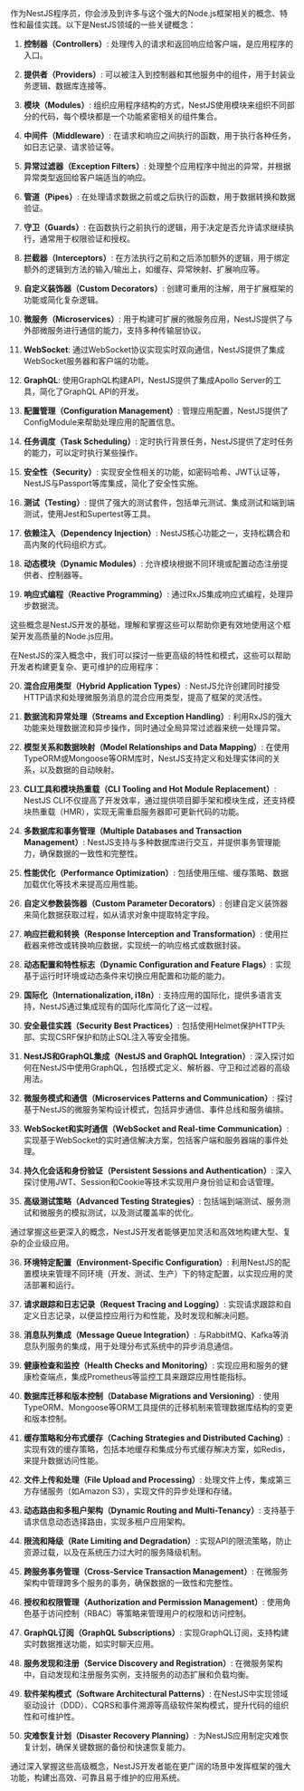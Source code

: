 



作为NestJS程序员，你会涉及到许多与这个强大的Node.js框架相关的概念、特性和最佳实践。以下是NestJS领域的一些关键概念：

1. **控制器（Controllers）**: 处理传入的请求和返回响应给客户端，是应用程序的入口。

2. **提供者（Providers）**: 可以被注入到控制器和其他服务中的组件，用于封装业务逻辑、数据库连接等。

3. **模块（Modules）**: 组织应用程序结构的方式，NestJS使用模块来组织不同部分的代码，每个模块都是一个功能紧密相关的组件集合。

4. **中间件（Middleware）**: 在请求和响应之间执行的函数，用于执行各种任务，如日志记录、请求验证等。

5. **异常过滤器（Exception Filters）**: 处理整个应用程序中抛出的异常，并根据异常类型返回给客户端适当的响应。

6. **管道（Pipes）**: 在处理请求数据之前或之后执行的函数，用于数据转换和数据验证。

7. **守卫（Guards）**: 在函数执行之前执行的逻辑，用于决定是否允许请求继续执行，通常用于权限验证和授权。

8. **拦截器（Interceptors）**: 在方法执行之前和之后添加额外的逻辑，用于绑定额外的逻辑到方法的输入/输出上，如缓存、异常映射、扩展响应等。

9. **自定义装饰器（Custom Decorators）**: 创建可重用的注解，用于扩展框架的功能或简化复杂逻辑。

10. **微服务（Microservices）**: 用于构建可扩展的微服务应用，NestJS提供了与外部微服务进行通信的能力，支持多种传输层协议。

11. **WebSocket**: 通过WebSocket协议实现实时双向通信，NestJS提供了集成WebSocket服务器和客户端的功能。

12. **GraphQL**: 使用GraphQL构建API，NestJS提供了集成Apollo Server的工具，简化了GraphQL API的开发。

13. **配置管理（Configuration Management）**: 管理应用配置，NestJS提供了ConfigModule来帮助处理应用的配置信息。

14. **任务调度（Task Scheduling）**: 定时执行背景任务，NestJS提供了定时任务的能力，可以定时执行某些操作。

15. **安全性（Security）**: 实现安全性相关的功能，如密码哈希、JWT认证等，NestJS与Passport等库集成，简化了安全性实施。

16. **测试（Testing）**: 提供了强大的测试套件，包括单元测试、集成测试和端到端测试，使用Jest和Supertest等工具。

17. **依赖注入（Dependency Injection）**: NestJS核心功能之一，支持松耦合和高内聚的代码组织方式。

18. **动态模块（Dynamic Modules）**: 允许模块根据不同环境或配置动态注册提供者、控制器等。

19. **响应式编程（Reactive Programming）**: 通过RxJS集成响应式编程，处理异步数据流。

这些概念是NestJS开发的基础，理解和掌握这些可以帮助你更有效地使用这个框架开发高质量的Node.js应用。

在NestJS的深入概念中，我们可以探讨一些更高级的特性和模式，这些可以帮助开发者构建更复杂、更可维护的应用程序：

20. **混合应用类型（Hybrid Application Types）**: NestJS允许创建同时接受HTTP请求和处理微服务消息的混合应用类型，提高了框架的灵活性。

21. **数据流和异常处理（Streams and Exception Handling）**: 利用RxJS的强大功能来处理数据流和异步操作，同时通过全局异常过滤器来统一处理异常。

22. **模型关系和数据映射（Model Relationships and Data Mapping）**: 在使用TypeORM或Mongoose等ORM库时，NestJS支持定义和处理实体间的关系，以及数据的自动映射。

23. **CLI工具和模块热重载（CLI Tooling and Hot Module Replacement）**: NestJS CLI不仅提高了开发效率，通过提供项目脚手架和模块生成，还支持模块热重载（HMR），实现无需重启服务器即可更新代码的功能。

24. **多数据库和事务管理（Multiple Databases and Transaction Management）**: NestJS支持与多种数据库进行交互，并提供事务管理能力，确保数据的一致性和完整性。

25. **性能优化（Performance Optimization）**: 包括使用压缩、缓存策略、数据加载优化等技术来提高应用性能。

26. **自定义参数装饰器（Custom Parameter Decorators）**: 创建自定义装饰器来简化数据获取过程，如从请求对象中提取特定字段。

27. **响应拦截和转换（Response Interception and Transformation）**: 使用拦截器来修改或转换响应数据，实现统一的响应格式或数据封装。

28. **动态配置和特性标志（Dynamic Configuration and Feature Flags）**: 实现基于运行时环境或动态条件来切换应用配置和功能的能力。

29. **国际化（Internationalization, i18n）**: 支持应用的国际化，提供多语言支持，NestJS通过集成现有的国际化库简化了这一过程。

30. **安全最佳实践（Security Best Practices）**: 包括使用Helmet保护HTTP头部、实现CSRF保护和防止SQL注入等安全措施。

31. **NestJS和GraphQL集成（NestJS and GraphQL Integration）**: 深入探讨如何在NestJS中使用GraphQL，包括模式定义、解析器、守卫和过滤器的高级用法。

32. **微服务模式和通信（Microservices Patterns and Communication）**: 探讨基于NestJS的微服务架构设计模式，包括异步通信、事件总线和服务编排。

33. **WebSocket和实时通信（WebSocket and Real-time Communication）**: 实现基于WebSocket的实时通信解决方案，包括客户端和服务器端的事件处理。

34. **持久化会话和身份验证（Persistent Sessions and Authentication）**: 深入探讨使用JWT、Session和Cookie等技术实现用户身份验证和会话管理。

35. **高级测试策略（Advanced Testing Strategies）**: 包括端到端测试、服务测试和微服务的模拟测试，以及测试覆盖率的优化。

通过掌握这些更深入的概念，NestJS开发者能够更加灵活和高效地构建大型、复杂的企业级应用。

36. **环境特定配置（Environment-Specific Configuration）**: 利用NestJS的配置模块来管理不同环境（开发、测试、生产）下的特定配置，以实现应用的灵活部署和运行。

37. **请求跟踪和日志记录（Request Tracing and Logging）**: 实现请求跟踪和自定义日志记录，以便监控应用行为和性能，及时发现和解决问题。

38. **消息队列集成（Message Queue Integration）**: 与RabbitMQ、Kafka等消息队列服务的集成，用于处理分布式系统中的异步消息通信。

39. **健康检查和监控（Health Checks and Monitoring）**: 实现应用和服务的健康检查端点，集成Prometheus等监控工具来跟踪应用性能指标。

40. **数据库迁移和版本控制（Database Migrations and Versioning）**: 使用TypeORM、Mongoose等ORM工具提供的迁移机制来管理数据库结构的变更和版本控制。

41. **缓存策略和分布式缓存（Caching Strategies and Distributed Caching）**: 实现有效的缓存策略，包括本地缓存和集成分布式缓存解决方案，如Redis，来提升数据访问性能。

42. **文件上传和处理（File Upload and Processing）**: 处理文件上传，集成第三方存储服务（如Amazon S3），实现文件的异步处理和存储。

43. **动态路由和多租户架构（Dynamic Routing and Multi-Tenancy）**: 支持基于请求信息动态选择路由，实现多租户应用架构。

44. **限流和降级（Rate Limiting and Degradation）**: 实现API的限流策略，防止资源过载，以及在系统压力过大时的服务降级机制。

45. **跨服务事务管理（Cross-Service Transaction Management）**: 在微服务架构中管理跨多个服务的事务，确保数据的一致性和完整性。

46. **授权和权限管理（Authorization and Permission Management）**: 使用角色基于访问控制（RBAC）等策略来管理用户的权限和访问控制。

47. **GraphQL订阅（GraphQL Subscriptions）**: 实现GraphQL订阅，支持构建实时数据推送功能，如实时聊天应用。

48. **服务发现和注册（Service Discovery and Registration）**: 在微服务架构中，自动发现和注册服务实例，支持服务的动态扩展和负载均衡。

49. **软件架构模式（Software Architectural Patterns）**: 在NestJS中实现领域驱动设计（DDD）、CQRS和事件溯源等高级软件架构模式，提升代码的组织性和可维护性。

50. **灾难恢复计划（Disaster Recovery Planning）**: 为NestJS应用制定灾难恢复计划，确保关键数据的备份和快速恢复能力。

通过深入掌握这些高级概念，NestJS开发者能在更广阔的场景中发挥框架的强大功能，构建出高效、可靠且易于维护的应用系统。